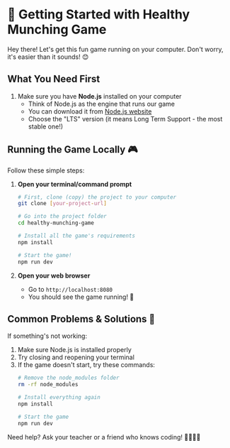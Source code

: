 # 🚀 Getting Started with Healthy Munching Game

Hey there! Let's get this fun game running on your computer. Don't worry, it's easier than it sounds! 😊

## What You Need First
1. Make sure you have **Node.js** installed on your computer
   - Think of Node.js as the engine that runs our game
   - You can download it from [Node.js website](https://nodejs.org/)
   - Choose the "LTS" version (it means Long Term Support - the most stable one!)

## Running the Game Locally 🎮

Follow these simple steps:

1. **Open your terminal/command prompt**
   ```bash
   # First, clone (copy) the project to your computer
   git clone [your-project-url]

   # Go into the project folder
   cd healthy-munching-game

   # Install all the game's requirements
   npm install

   # Start the game!
   npm run dev
   ```

2. **Open your web browser**
   - Go to `http://localhost:8080`
   - You should see the game running! 🎉

## Common Problems & Solutions 🔧

If something's not working:
1. Make sure Node.js is installed properly
2. Try closing and reopening your terminal
3. If the game doesn't start, try these commands:
   ```bash
   # Remove the node_modules folder
   rm -rf node_modules

   # Install everything again
   npm install

   # Start the game
   npm run dev
   ```

Need help? Ask your teacher or a friend who knows coding! 👩‍🏫👨‍🏫